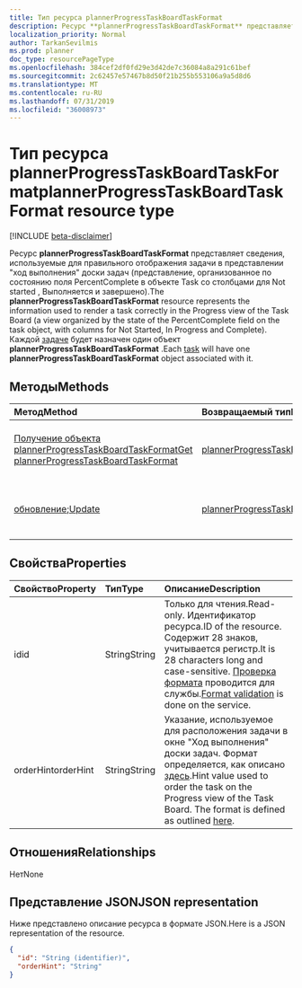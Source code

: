 ```yaml
---
title: Тип ресурса plannerProgressTaskBoardTaskFormat
description: Ресурс **plannerProgressTaskBoardTaskFormat** представляет сведения, используемые для правильного отображения задачи в представлении "ход выполнения" доски задач (представление, организованное по состоянию поля PercentComplete в объекте Task со столбцами для Not started , Выполняется и завершено). Каждой задаче будет назначен один объект **plannerProgressTaskBoardTaskFormat** .
localization_priority: Normal
author: TarkanSevilmis
ms.prod: planner
doc_type: resourcePageType
ms.openlocfilehash: 384cef2df0fd29e3d42de7c36084a8a291c61bef
ms.sourcegitcommit: 2c62457e57467b8d50f21b255b553106a9a5d8d6
ms.translationtype: MT
ms.contentlocale: ru-RU
ms.lasthandoff: 07/31/2019
ms.locfileid: "36008973"
---
```

# <a name="plannerprogresstaskboardtaskformat-resource-type"></a><span data-ttu-id="0088a-104">Тип ресурса plannerProgressTaskBoardTaskFormat</span><span class="sxs-lookup"><span data-stu-id="0088a-104">plannerProgressTaskBoardTaskFormat resource type</span></span>

[!INCLUDE [beta-disclaimer](../../includes/beta-disclaimer.md)]

<span data-ttu-id="0088a-105">Ресурс **plannerProgressTaskBoardTaskFormat** представляет сведения, используемые для правильного отображения задачи в представлении "ход выполнения" доски задач (представление, организованное по состоянию поля PercentComplete в объекте Task со столбцами для Not started , Выполняется и завершено).</span><span class="sxs-lookup"><span data-stu-id="0088a-105">The **plannerProgressTaskBoardTaskFormat** resource represents the information used to render a task correctly in the Progress view of the Task Board (a view organized by the state of the PercentComplete field on the task object, with columns for Not Started, In Progress and Complete).</span></span> <span data-ttu-id="0088a-106">Каждой [задаче](plannertask.md) будет назначен один объект **plannerProgressTaskBoardTaskFormat** .</span><span class="sxs-lookup"><span data-stu-id="0088a-106">Each [task](plannertask.md) will have one **plannerProgressTaskBoardTaskFormat** object associated with it.</span></span>


## <a name="methods"></a><span data-ttu-id="0088a-107">Методы</span><span class="sxs-lookup"><span data-stu-id="0088a-107">Methods</span></span>

| <span data-ttu-id="0088a-108">Метод</span><span class="sxs-lookup"><span data-stu-id="0088a-108">Method</span></span>           | <span data-ttu-id="0088a-109">Возвращаемый тип</span><span class="sxs-lookup"><span data-stu-id="0088a-109">Return Type</span></span>    |<span data-ttu-id="0088a-110">Описание</span><span class="sxs-lookup"><span data-stu-id="0088a-110">Description</span></span>|
|:---------------|:--------|:----------|
|[<span data-ttu-id="0088a-111">Получение объекта plannerProgressTaskBoardTaskFormat</span><span class="sxs-lookup"><span data-stu-id="0088a-111">Get plannerProgressTaskBoardTaskFormat</span></span>](../api/plannerprogresstaskboardtaskformat-get.md) | <span data-ttu-id="0088a-112">[plannerProgressTaskBoardTaskFormat](plannerprogresstaskboardtaskformat.md).</span><span class="sxs-lookup"><span data-stu-id="0088a-112">[plannerProgressTaskBoardTaskFormat](plannerprogresstaskboardtaskformat.md)</span></span> |<span data-ttu-id="0088a-113">Чтение свойств и связей объекта **plannerProgressTaskBoardTaskFormat** .</span><span class="sxs-lookup"><span data-stu-id="0088a-113">Read properties and relationships of **plannerProgressTaskBoardTaskFormat** object.</span></span>|
|<span data-ttu-id="0088a-114">[обновление](../api/plannerprogresstaskboardtaskformat-update.md);</span><span class="sxs-lookup"><span data-stu-id="0088a-114">[Update](../api/plannerprogresstaskboardtaskformat-update.md)</span></span> | <span data-ttu-id="0088a-115">[plannerProgressTaskBoardTaskFormat](plannerprogresstaskboardtaskformat.md).</span><span class="sxs-lookup"><span data-stu-id="0088a-115">[plannerProgressTaskBoardTaskFormat](plannerprogresstaskboardtaskformat.md)</span></span>    |<span data-ttu-id="0088a-116">Обновление объекта **plannerProgressTaskBoardTaskFormat** .</span><span class="sxs-lookup"><span data-stu-id="0088a-116">Update **plannerProgressTaskBoardTaskFormat** object.</span></span> |

## <a name="properties"></a><span data-ttu-id="0088a-117">Свойства</span><span class="sxs-lookup"><span data-stu-id="0088a-117">Properties</span></span>
| <span data-ttu-id="0088a-118">Свойство</span><span class="sxs-lookup"><span data-stu-id="0088a-118">Property</span></span>     | <span data-ttu-id="0088a-119">Тип</span><span class="sxs-lookup"><span data-stu-id="0088a-119">Type</span></span>   |<span data-ttu-id="0088a-120">Описание</span><span class="sxs-lookup"><span data-stu-id="0088a-120">Description</span></span>|
|:---------------|:--------|:----------|
|<span data-ttu-id="0088a-121">id</span><span class="sxs-lookup"><span data-stu-id="0088a-121">id</span></span>|<span data-ttu-id="0088a-122">String</span><span class="sxs-lookup"><span data-stu-id="0088a-122">String</span></span>| <span data-ttu-id="0088a-123">Только для чтения.</span><span class="sxs-lookup"><span data-stu-id="0088a-123">Read-only.</span></span> <span data-ttu-id="0088a-124">Идентификатор ресурса.</span><span class="sxs-lookup"><span data-stu-id="0088a-124">ID of the resource.</span></span> <span data-ttu-id="0088a-125">Содержит 28 знаков, учитывается регистр.</span><span class="sxs-lookup"><span data-stu-id="0088a-125">It is 28 characters long and case-sensitive.</span></span> <span data-ttu-id="0088a-126">[Проверка формата](tasks-identifiers-disclaimer.md) проводится для службы.</span><span class="sxs-lookup"><span data-stu-id="0088a-126">[Format validation](tasks-identifiers-disclaimer.md) is done on the service.</span></span>|
|<span data-ttu-id="0088a-127">orderHint</span><span class="sxs-lookup"><span data-stu-id="0088a-127">orderHint</span></span>|<span data-ttu-id="0088a-128">String</span><span class="sxs-lookup"><span data-stu-id="0088a-128">String</span></span>|<span data-ttu-id="0088a-p104">Указание, используемое для расположения задачи в окне "Ход выполнения" доски задач. Формат определяется, как описано [здесь](planner-order-hint-format.md).</span><span class="sxs-lookup"><span data-stu-id="0088a-p104">Hint value used to order the task on the Progress view of the Task Board. The format is defined as outlined [here](planner-order-hint-format.md).</span></span>|

## <a name="relationships"></a><span data-ttu-id="0088a-131">Отношения</span><span class="sxs-lookup"><span data-stu-id="0088a-131">Relationships</span></span>
<span data-ttu-id="0088a-132">Нет</span><span class="sxs-lookup"><span data-stu-id="0088a-132">None</span></span>


## <a name="json-representation"></a><span data-ttu-id="0088a-133">Представление JSON</span><span class="sxs-lookup"><span data-stu-id="0088a-133">JSON representation</span></span>
<span data-ttu-id="0088a-134">Ниже представлено описание ресурса в формате JSON.</span><span class="sxs-lookup"><span data-stu-id="0088a-134">Here is a JSON representation of the resource.</span></span>

<!-- {
  "blockType": "resource",
  "optionalProperties": [

  ],
  "@odata.type": "microsoft.graph.plannerProgressTaskBoardTaskFormat"
}-->

```json
{
  "id": "String (identifier)",
  "orderHint": "String"
}

```

<!-- uuid: 8fcb5dbc-d5aa-4681-8e31-b001d5168d79
2015-10-25 14:57:30 UTC -->
<!--
{
  "type": "#page.annotation",
  "description": "plannerProgressTaskBoardTaskFormat resource",
  "keywords": "",
  "section": "documentation",
  "tocPath": "",
  "suppressions": []
}
-->
